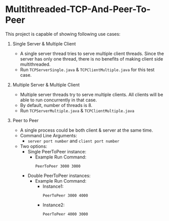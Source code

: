 # Multithreaded-TCP-And-Peer-To-Peer

This project is capable of showing following use cases:

1.  Single Server & Multiple Client
    - A single server thread tries to serve multiple client threads. Since the server has only one thread, there is no benefits of making client side multithreaded.
    - Run `TCPServerSingle.java` & `TCPClientMultiple.java` for this test case.

2. Multiple Server & Multiple Client
    - Multiple server threads try to serve multiple clients. All clients will be able to run concurrently in that case.
    - By default, number of threads is 8.
    - Run `TCPServerMultiple.java` & `TCPClientMultiple.java`

3. Peer to Peer
    - A single process could be both client & server at the same time.
    - Command Line Arguments:
        -   `server port number` and `client port number`
    - Two options:
        -   Single PeerToPeer instance:
            -   Example Run Command: 
                ```
                PeerToPeer 3000 3000
                ```
        -   Double PeerToPeer instances:
            -   Example Run Command:
                -   Instance1:
                    ```
                    PeerToPeer 3000 4000
                    ```
                -   Instance2:
                    ```
                    PeerToPeer 4000 3000
                    ```